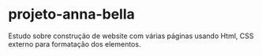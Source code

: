 # projeto-anna-bella
 Estudo sobre construção de website com várias páginas usando Html, CSS externo para formatação dos elementos.
